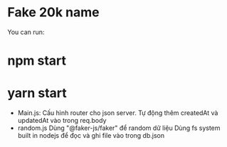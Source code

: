 # Fake 20k name

You can run:

# npm start

# yarn start

-   Main.js:
    Cấu hình router cho json server.
    Tự động thêm createdAt và updatedAt vào trong req.body
-   random.js
    Dùng "@faker-js/faker" để random dữ liệu
    Dùng fs system built in nodejs để đọc và ghi file vào trong db.json

